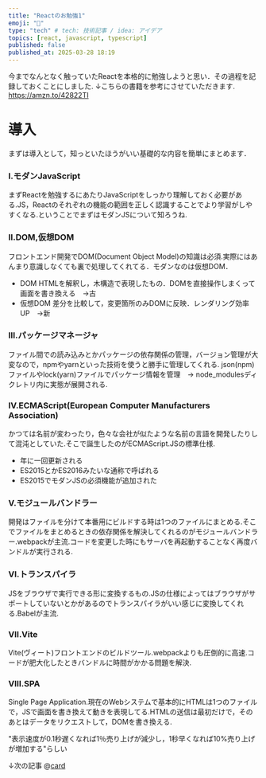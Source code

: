 ```yaml
---
title: "Reactのお勉強1"
emoji: "🙌"
type: "tech" # tech: 技術記事 / idea: アイデア
topics: [react, javascript, typescript]
published: false
published_at: 2025-03-28 18:19
---
```


今までなんとなく触っていたReactを本格的に勉強しようと思い．その過程を記録しておくことにしました.
↓こちらの書籍を参考にさせていただきます.
https://amzn.to/42822TI

# 導入
まずは導入として，知っといたほうがいい基礎的な内容を簡単にまとめます．
### Ⅰ.モダンJavaScript
まずReactを勉強するにあたりJavaScriptをしっかり理解しておく必要がある.JS，Reactのそれぞれの機能の範囲を正しく認識することでより学習がしやすくなる.ということでまずはモダンJSについて知ろうね.
### Ⅱ.DOM,仮想DOM
フロントエンド開発でDOM(Document Object Model)の知識は必須.実際にはあんまり意識しなくても裏で処理してくれてる．モダンなのは仮想DOM．
- DOM
    HTMLを解釈し，木構造で表現したもの．DOMを直接操作しまくって画面を書き換える　→古
- 仮想DOM
    差分を比較して，変更箇所のみDOMに反映．レンダリング効率UP　→新
### Ⅲ.パッケージマネージャ
ファイル間での読み込みとかパッケージの依存関係の管理，バージョン管理が大変なので，npmやyarnといった技術を使うと勝手に管理してくれる.
json(npm)ファイルやlock(yarn)ファイルでパッケージ情報を管理　-> node_modulesディクレトリ内に実態が展開される.
### Ⅳ.ECMAScript(European Computer Manufacturers Association)
かつては名前が変わったり，色々な会社が似たような名前の言語を開発したりして混沌としていた.そこで誕生したのがECMAScript.JSの標準仕様.
- 年に一回更新される
- ES2015とかES2016みたいな通称で呼ばれる
- ES2015でモダンJSの必須機能が追加された
### Ⅴ.モジュールバンドラー
開発はファイルを分けて本番用にビルドする時は1つのファイルにまとめる.そこでファイルをまとめるときの依存関係を解決してくれるのがモジュールバンドラー.webpackが主流.コードを変更した時にもサーバを再起動することなく再度バンドルが実行される.
### Ⅵ.トランスパイラ
JSをブラウザで実行できる形に変換するもの.JSの仕様によってはブラウザがサポートしていないとかがあるのでトランスパイラがいい感じに変換してくれる.Babelが主流.
### Ⅶ.Vite
Vite(ヴィート)フロントエンドのビルドツール.webpackよりも圧倒的に高速.コードが肥大化したときバンドルに時間がかかる問題を解決.
### Ⅷ.SPA
Single Page Application.現在のWebシステムで基本的にHTMLは1つのファイルで，JSで画面を書き換えて動きを表現してる.HTMLの送信は最初だけで，そのあとはデータをリクエストして，DOMを書き換える.


"表示速度が0.1秒遅くなれば1％売り上げが減少し，1秒早くなれば10%売り上げが増加する"らしい


↓次の記事
@[card](https://zenn.dev/hayaourata/articles/learning_react2)